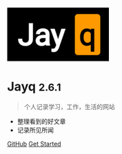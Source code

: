 <!-- _coverpage.md -->

![logo](_media/logo.png)

# Jayq <small>2.6.1</small>

> 个人记录学习，工作，生活的网站

- 整理看到的好文章
- 记录所见所闻

[GitHub](https://github.com/docsifyjs/docsify/)
[Get Started](/README)